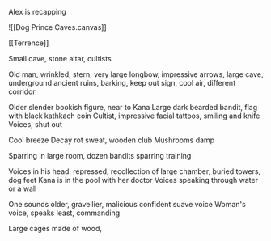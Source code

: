 Alex is recapping

![[Dog Prince Caves.canvas]]


[[Terrence]]

Small cave, stone altar, cultists

Old man, wrinkled, stern, very large longbow, impressive arrows, large cave, underground ancient ruins, barking, keep out sign, cool air, different corridor

Older slender bookish figure, near to Kana
Large dark bearded bandit, flag with black kathkach coin
Cultist, impressive facial tattoos, smiling and knife
Voices, shut out

Cool breeze
Decay rot sweat, wooden club
Mushrooms damp

Sparring in large room, dozen bandits sparring training

Voices in his head, repressed, recollection of large chamber, buried towers, dog feet
Kana is in the pool with her doctor
Voices speaking through water or a wall

One sounds older, gravellier, malicious
confident suave voice
Woman's voice, speaks least, commanding

Large cages made of wood, 



